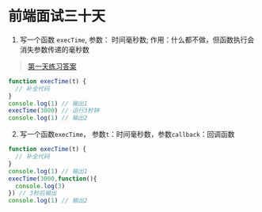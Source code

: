 # 前端面试三十天

1. 写一个函数 `execTime`, 参数： 时间毫秒数; 作用：什么都不做，但函数执行会消失参数传递的毫秒数
> [第一天练习答案](https://coding.net/u/mzfs/p/PracticeForThirtyDay/git/blob/master/js/1.js?public=true)

```javaScript
function execTime(t) {
  // 补全代码
}
console.log(1) // 输出1
execTime(3000) // 运行3秒钟
console.log(1) // 输出2

```

2. 写一个函数`execTime`， 参数`t`：时间毫秒数，参数`callback`：回调函数
```javaScript
function execTime(t) {
  // 补全代码
}
console.log(1) // 输出1
execTime(3000,function(){
  console.log(3)
}) // 3秒后输出
console.log(1) // 输出2
```